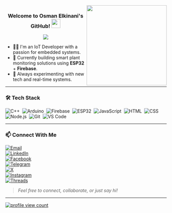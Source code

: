 <img width="250" align="right" src="https://c.tenor.com/_DOBjnGspYAAAAAM/code-coding.gif">

<h3 align="center">
  Welcome to Osman Elkinani's GitHub!
  <img src="https://media.giphy.com/media/hvRJCLFzcasrR4ia7z/giphy.gif" width="28">
</h3>

<p align="center">
  <a href="https://github.com/DenverCoder1/readme-typing-svg">
    <img src="https://readme-typing-svg.herokuapp.com/?lines=IoT%20and%20Embedded%20Systems%20Developer;ESP32%20%7C%20Firebase%20%7C%20Real-Time%20Apps;Always%20learning%20new%20things&font=Fira%20Code&center=true&width=500&height=45&color=00b2ff&vCenter=true&size=22">
  </a>
</p>

- 👨‍💻 I'm an IoT Developer with a passion for embedded systems.
- 🌿 Currently building smart plant monitoring solutions using **ESP32** + **Firebase**.
- 🚀 Always experimenting with new tech and real-time systems.

---

### 🛠 Tech Stack

![C++](https://img.shields.io/badge/-C++-05122A?style=flat&logo=c%2B%2B)&nbsp;
![Arduino](https://img.shields.io/badge/-Arduino-05122A?style=flat&logo=arduino)&nbsp;
![Firebase](https://img.shields.io/badge/-Firebase-05122A?style=flat&logo=firebase)&nbsp;
![ESP32](https://img.shields.io/badge/-ESP32-05122A?style=flat&logo=espressif)&nbsp;
![JavaScript](https://img.shields.io/badge/-JavaScript-05122A?style=flat&logo=javascript)&nbsp;
![HTML](https://img.shields.io/badge/-HTML-05122A?style=flat&logo=html5)&nbsp;
![CSS](https://img.shields.io/badge/-CSS-05122A?style=flat&logo=css3)&nbsp;
![Node.js](https://img.shields.io/badge/-Node.js-05122A?style=flat&logo=node.js)&nbsp;
![Git](https://img.shields.io/badge/-Git-05122A?style=flat&logo=git)&nbsp;
![VS Code](https://img.shields.io/badge/-VS%20Code-05122A?style=flat&logo=visual-studio-code)&nbsp;

---

### 📫 Connect With Me

[![Email](https://img.shields.io/badge/Email-elkinaniosman@gmail.com-D14836?style=for-the-badge&logo=gmail&logoColor=white)](mailto:elkinaniosman@gmail.com)  
[![LinkedIn](https://img.shields.io/badge/LinkedIn-0077B5?style=for-the-badge&logo=linkedin&logoColor=white)](https://www.linkedin.com/in/osman-elkinani)  
[![Facebook](https://img.shields.io/badge/Facebook-1877F2?style=for-the-badge&logo=facebook&logoColor=white)](https://facebook.com/osman-elkinani)  
[![Telegram](https://img.shields.io/badge/Telegram-2CA5E0?style=for-the-badge&logo=telegram&logoColor=white)](https://t.me/osman-elkinani)  
[![X](https://img.shields.io/badge/X-%23000000.svg?style=for-the-badge&logo=X&logoColor=white)](https://x.com/yourusername)  
[![Instagram](https://img.shields.io/badge/Instagram-%23E4405F.svg?style=for-the-badge&logo=instagram&logoColor=white)](https://instagram.com/yourusername)  
[![Threads](https://img.shields.io/badge/Threads-000000?style=for-the-badge&logo=threads&logoColor=white)](https://www.threads.net/@yourusername)  

> _Feel free to connect, collaborate, or just say hi!_

---

<a href="https://komarev.com/ghpvc/?username=osman-elkinani&style=for-the-badge">
  <img src="https://komarev.com/ghpvc/?username=osman-elkinani&style=for-the-badge" alt="profile view count">
</a>
